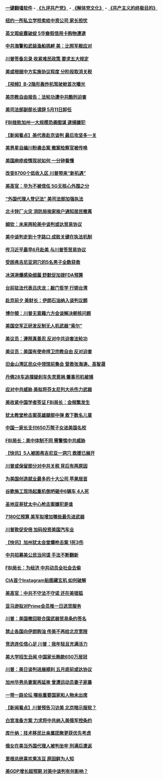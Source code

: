 #### [一键翻墙软件](https://github.com/gfw-breaker/nogfw/blob/master/README.md?t=04300938) -  [《九评共产党》](https://github.com/gfw-breaker/9ping.md?t=04300938) - [《解体党文化》](https://github.com/gfw-breaker/jtdwh.md?t=04300938) - [《共产主义的终极目的》](https://github.com/gfw-breaker/gczydzjmd.md?t=04300938)

#### [纽约一所私立学校卖给中资公司 家长担忧](../pages/nsc412/n11223640.md?t=04300938) 

#### [英文瑕疵露破绽 5华裔假信用卡购物遭逮](../pages/nsc412/n11223649.md?t=04300938) 

#### [中共海警和武装渔船挑衅 美：比照军舰应对](../pages/nsc412/n11223762.md?t=04300938) 

#### [川普签备忘录 收紧难民政策 要求五大规定](../pages/nsc412/n11223350.md?t=04300938) 

#### [美或根据中方实施协议程度 分阶段取消关税](../pages/nsc412/n11223317.md?t=04300938) 

#### [【视频】B-2隐形轰炸机驾驶舱首次曝光](../pages/nsc412/n11223043.md?t=04300938) 

#### [美宗教自由报告：法轮功遭中共酷刑迫害](../pages/nsc412/n11223123.md?t=04300938) 

#### [美司法部副部长请辞 5月11日卸任](../pages/nsc412/n11223064.md?t=04300938) 

#### [FBI挫败加州一大规模恐袭图谋 逮捕嫌犯](../pages/nsc412/n11223010.md?t=04300938) 

#### [【新闻看点】美代表赴京谈判 最后攻坚多一关](../pages/nsc412/n11222651.md?t=04300938) 

#### [美男星自编川粉袭击案 撤案检察官被传唤](../pages/nsc412/n11222659.md?t=04300938) 

#### [美国麻疹疫情现状如何 一分钟看懂](../pages/nsc412/n11222531.md?t=04300938) 

#### [改变8700个低收入区 川普带来“新机遇”](../pages/nsc412/n11222439.md?t=04300938) 

#### [美高官：华为不被信任 5G无核心外围之分](../pages/nsc412/n11222434.md?t=04300938) 

#### [“外国代理人登记法” 美司法部加强执法](../pages/nsc412/n11222390.md?t=04300938) 

#### [北卡锌厂火灾 消防局挨家挨户通知居民撤离](../pages/nsc412/n11222220.md?t=04300938) 

#### [姆钦：未来两轮美中谈判或达贸易协议](../pages/nsc412/n11222413.md?t=04300938) 

#### [美中谈判走到十字路口 成败关键在执法机制](../pages/nsc412/n11222330.md?t=04300938) 

#### [传习近平最早6月赴美 与川普签贸易协议](../pages/nsc412/n11222311.md?t=04300938) 

#### [受困弗吉尼亚洞穴的5名男子全数获救](../pages/nsc412/n11221813.md?t=04300938) 

#### [冰淇淋爆感染细菌 舒默促加拨FDA预算](../pages/nsc412/n11221002.md?t=04300938) 

#### [台前驻法代表吕庆龙：敲门哲学 行销台湾](../pages/nsc412/n11221094.md?t=04300938) 

#### [赴京前夕 美财长：伊朗石油纳入谈判议题](../pages/nsc412/n11220838.md?t=04300938) 

#### [博尔顿：川普无意藉六方会谈解决朝核问题](../pages/nsc412/n11221213.md?t=04300938) 

#### [美国空军正研发反制无人机武器“索尔”](../pages/nsc412/n11219130.md?t=04300938) 

#### [美议员：遵照真善忍 反对中共迫害法轮功](../pages/nsc412/n11221088.md?t=04300938) 

#### [美议员：美国有使命捍卫宗教自由  反对迫害](../pages/nsc412/n11221091.md?t=04300938) 

#### [旧金山湾区民众中领馆前集会  营救张海涛、高智晟](../pages/nsc412/n11221161.md?t=04300938) 

#### [丹佛28车追撞疑刹车失灵惹祸 肇事司机被捕](../pages/nsc412/n11220737.md?t=04300938) 

#### [应对中共威胁 美拟将芬太尼列大杀伤力武器](../pages/nsc412/n11218695.md?t=04300938) 

#### [美收紧中国学者签证 FBI局长：会频繁发生](../pages/nsc412/n11219985.md?t=04300938) 

#### [犹太教堂枪击案英雄腿部中弹 救下数名儿童](../pages/nsc412/n11219920.md?t=04300938) 

#### [中国一家长支付650万帮子女进美国名校](../pages/nsc412/n11219890.md?t=04300938) 

#### [FBI局长：美中体制不同 需警惕中共威胁](../pages/nsc412/n11218409.md?t=04300938) 

#### [【快讯】5人被困弗吉尼亚一洞穴 救援已展开](../pages/nsc412/n11219657.md?t=04300938) 

#### [川普或保留部分对中共关税 背后有两原因](../pages/nsc412/n11218105.md?t=04300938) 

#### [为美国创造就业最多的十大公司 苹果居首](../pages/nsc412/n11216870.md?t=04300938) 

#### [谷歌施工现场起重机倒坍砸中6辆车 4人死](../pages/nsc412/n11219136.md?t=04300938) 

#### [圣地亚哥犹太中心枪击案嫌犯是谁](../pages/nsc412/n11219040.md?t=04300938) 

#### [7180亿预算 美军拟增加哪些最先进武器](../pages/nsc412/n11218076.md?t=04300938) 

#### [川普敦促安倍 加码投资美国汽车业](../pages/nsc412/n11218505.md?t=04300938) 

#### [【快讯】加州犹太会堂爆枪击案 1死3伤](../pages/nsc412/n11218330.md?t=04300938) 

#### [中共招募美公民当间谍 手法不断翻新](../pages/nsc412/n11217852.md?t=04300938) 

#### [FBI局长：为经济 中共动员全社会去偷](../pages/nsc412/n11217723.md?t=04300938) 

#### [CIA首个Instagram贴图藏玄机 如何破解](../pages/nsc412/n11217819.md?t=04300938) 

#### [美高官：中共不守法不守诺 还在美猎狐](../pages/nsc412/n11215821.md?t=04300938) 

#### [亚马逊拟对Prime会员推一日送货服务](../pages/nsc412/n11217774.md?t=04300938) 

#### [川普：美国撤回联合国武器贸易条约签名](../pages/nsc412/n11216651.md?t=04300938) 

#### [禁止各国向伊朗购油 传美不再给北京宽限](../pages/nsc412/n11216469.md?t=04300938) 

#### [竞选连任信心足 川普：我年轻且充满活力](../pages/nsc412/n11216761.md?t=04300938) 

#### [美大学招生丑闻 中国家长贿款650万居冠](../pages/nsc412/n11216712.md?t=04300938) 

#### [川普：美日谈判进展顺利 五月底前或达协议](../pages/nsc412/n11216687.md?t=04300938) 

#### [加州华男杀妻案再延审 曾遭运动员妻子家暴](../pages/nsc412/n11216526.md?t=04300938) 

#### [一带一路论坛 哪些重要国家和人物未出席](../pages/nsc412/n11216453.md?t=04300938) 

#### [【新闻看点】川普预告习访美 北京暗示服软？](../pages/nsc412/n11215717.md?t=04300938) 

#### [白宫准备方案 力求将中共纳入美俄军控条约](../pages/nsc412/n11216480.md?t=04300938) 

#### [库什纳：技术移民比亲属团聚更获优先考虑](../pages/nsc412/n11216369.md?t=04300938) 

#### [俄女在美当外国代理人被判坐牢 刑满后遣返](../pages/nsc412/n11216378.md?t=04300938) 

#### [里根总统喜欢果冻豆 原因鲜为人知](../pages/nsc412/n11215921.md?t=04300938) 

#### [美GDP增长超预期 对美中谈判有何影响？](../pages/nsc412/n11216206.md?t=04300938) 

